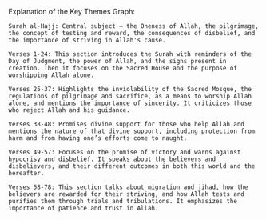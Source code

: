 Explanation of the Key Themes Graph:

    Surah al-Hajj: Central subject – the Oneness of Allah, the pilgrimage, the concept of testing and reward, the consequences of disbelief, and the importance of striving in Allah's cause.

    Verses 1-24: This section introduces the Surah with reminders of the Day of Judgment, the power of Allah, and the signs present in creation. Then it focuses on the Sacred House and the purpose of worshipping Allah alone.

    Verses 25-37: Highlights the inviolability of the Sacred Mosque, the regulations of pilgrimage and sacrifice, as a means to worship Allah alone, and mentions the importance of sincerity. It criticizes those who reject Allah and his guidance.

    Verses 38-48: Promises divine support for those who help Allah and mentions the nature of that divine support, including protection from harm and from having one’s efforts come to naught.

    Verses 49-57: Focuses on the promise of victory and warns against hypocrisy and disbelief. It speaks about the believers and disbelievers, and their different outcomes in both this world and the hereafter.

    Verses 58-78: This section talks about migration and jihad, how the believers are rewarded for their striving, and how Allah tests and purifies them through trials and tribulations. It emphasizes the importance of patience and trust in Allah.